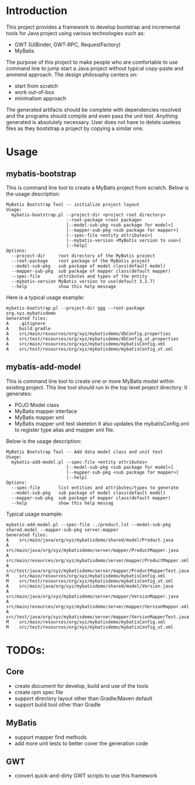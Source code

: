 # Introduction
This project provides a framework to develop bootstrap and incremental
tools for Java project using various technologies such as:

- GWT (UiBinder, GWT-RPC, RequestFactory)
- MyBatis

The purpose of this project to make people who are comfortable to use
command line to jump start a Java project without typical copy-paste and
ammend approach. The design philosophy centers on:

- start from scratch
- work out-of-box
- minimalism approach

The generated artifacts should be complete with dependencies resolved
and the programs should compile and even pass the unit test.
Anything generated is absolutely necessary. User does not have to delete
useless files as they bootstrap a project by copying a similar one.

# Usage
## mybatis-bootstrap
This is command line tool to create a MyBatis project from scratch.
Below is the usage description:

    MyBatis Bootstrap Tool -- initialize project layout
    Usage:
      mybatis-bootstrap.pl --project-dir <project root directory>
                           --root-package <root package>
                           [--model-sub-pkg <sub package for model>]
                           [--mapper-sub-pkg <sub package for mapper>]
                           [--spec-file <entity attributes>]
                           [--mybatis-version <MyBatis version to use>]
                           [--help]
    Options:
      --project-dir     root directory of the MyBatis project
      --root-package    root package of the MyBatis project
      --model-sub-pkg   sub package of model class(default model)
      --mapper-sub-pkg  sub package of mapper class(default mapper)
      --spec-file       attributes and types of the entity
      --mybatis-version MyBatis version to use(default 3.2.7)
      --help            show this help message

Here is a typical usage example:

    mybatis-bootstrap.pl --project-dir ggg --root-package org.xyz.mybatisdemo
    Generated files:
    A    .gitignore
    A    build.gradle
    A    src/main/resources/org/xyz/mybatisdemo/dbConfig.properties
    A    src/test/resources/org/xyz/mybatisdemo/dbConfig_ut.properties
    A    src/main/resources/org/xyz/mybatisdemo/mybatisConfig.xml
    A    src/test/resources/org/xyz/mybatisdemo/mybatisConfig_ut.xml

## mybatis-add-model
This is command line tool to create one or more MyBatis model within
existing project. This line tool should run in the top level project
directory. It generates:
- POJO Model class
- MyBatis mapper interface
- MyBatis mapper xml
- MyBatis mapper unit test sketelon
It also updates the mybatisConfig.xml to register type alias and
mapper xml file.

Below is the usage description:

    MyBatis Bootstrap Tool -- Add data model class and unit test
    Usage:
      mybatis-add-model.pl --spec-file <entity attributes>
                           [--model-sub-pkg <sub package for model>]
                           [--mapper-sub-pkg <sub package for mapper>]
                           [--help]
    Options:
      --spec-file       list entities and attributes/types to generate
      --model-sub-pkg   sub package of model class(default model)
      --mapper-sub-pkg  sub package of mapper class(default mapper)
      --help            show this help messag

Typical usage example:

    mybatis-add-model.pl --spec-file ../product.lst --model-sub-pkg shared.model --mapper-sub-pkg server.mapper
    Generated files:
    A    src/main/java/org/xyz/mybatisdemo/shared/model/Product.java
    A    src/main/java/org/xyz/mybatisdemo/server/mapper/ProductMapper.java
    A    src/main/resources/org/xyz/mybatisdemo/server/mapper/ProductMapper.xml
    A    src/test/java/org/xyz/mybatisdemo/server/mapper/ProductMapperTest.java
    M    src/main/resources/org/xyz/mybatisdemo/mybatisConfig.xml
    M    src/test/resources/org/xyz/mybatisdemo/mybatisConfig_ut.xml
    A    src/main/java/org/xyz/mybatisdemo/shared/model/Version.java
    A    src/main/java/org/xyz/mybatisdemo/server/mapper/VersionMapper.java
    A    src/main/resources/org/xyz/mybatisdemo/server/mapper/VersionMapper.xml
    A    src/test/java/org/xyz/mybatisdemo/server/mapper/VersionMapperTest.java
    M    src/main/resources/org/xyz/mybatisdemo/mybatisConfig.xml
    M    src/test/resources/org/xyz/mybatisdemo/mybatisConfig_ut.xml


# TODOs:
## Core
- create document for develop, build and use of the tools
- create rpm spec file
- support directory layout other than Gradle/Maven default
- support build tool other than Gradle

## MyBatis
- support mapper find methods
- add more unit tests to better cover the generation code

## GWT
- convert quick-and-dirty GWT scripts to use this framework
